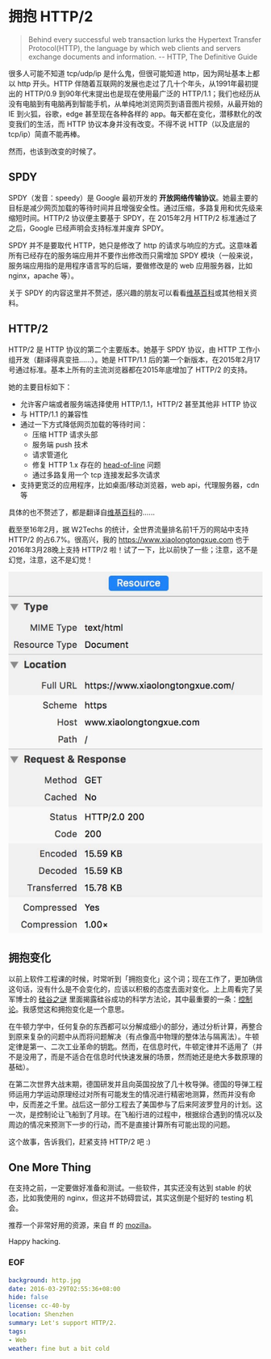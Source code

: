 拥抱 HTTP/2
===
> Behind every successful web transaction lurks the Hypertext Transfer Protocol(HTTP), the language by which web clients and servers exchange documents and information.    -- HTTP, The Definitive Guide

很多人可能不知道 tcp/udp/ip 是什么鬼，但很可能知道 http，因为网址基本上都以 http 开头。HTTP 伴随着互联网的发展也走过了几十个年头，从1991年最初提出的 HTTP/0.9 到90年代末提出也是现在使用最广泛的 HTTP/1.1；我们也经历从没有电脑到有电脑再到智能手机，从单纯地浏览网页到语音图片视频，从最开始的 IE 到火狐，谷歌，edge 甚至现在各种各样的 app。每天都在变化，潜移默化的改变我们的生活，而 HTTP 协议本身并没有改变。不得不说 HTTP（以及底层的tcp/ip）简直不能再棒。

然而，也该到改变的时候了。

## SPDY
SPDY（发音：speedy）是 Google 最初开发的 **开放网络传输协议**。她最主要的目标是减少网页加载的等待时间并且增强安全性。通过压缩，多路复用和优先级来缩短时间。HTTP/2 协议便主要基于 SPDY，在 2015年2月 HTTP/2 标准通过了之后，Google 已经声明会支持标准并废弃 SPDY。

SPDY 并不是要取代 HTTP，她只是修改了 http 的请求与响应的方式。这意味着所有已经存在的服务端应用并不要作出修改而只需增加 SPDY 模块（一般来说，服务端应用指的是用程序语言写的后端，要做修改是的 web 应用服务器，比如 nginx，apache 等）。

关于 SPDY 的内容这里并不赘述，感兴趣的朋友可以看看[维基百科][1]或其他相关资料。

## HTTP/2
HTTP/2 是 HTTP 协议的第二个主要版本。她基于 SPDY 协议，由 HTTP 工作小组开发（翻译得真变扭......）。她是 HTTP/1.1 后的第一个新版本，在2015年2月17号通过标准。基本上所有的主流浏览器都在2015年底增加了 HTTP/2 的支持。

她的主要目标如下：

- 允许客户端或者服务端选择使用 HTTP/1.1，HTTP/2 甚至其他非 HTTP 协议
- 与 HTTP/1.1 的兼容性
- 通过一下方式降低网页加载的等待时间：
  - 压缩 HTTP 请求头部
  - 服务端 push 技术
  - 请求管道化
  - 修复 HTTP 1.x 存在的 [head-of-line][2] 问题
  - 通过多路复用一个 tcp 连接发起多次请求
- 支持更宽泛的应用程序，比如桌面/移动浏览器，web api，代理服务器，cdn 等

具体的也不赘述了，都是翻译自[维基百科][3]的......

截至至16年2月，据 W2Techs 的统计，全世界流量排名前1千万的网站中支持 HTTP/2 的占6.7%。很高兴，我的 https://www.xiaolongtongxue.com 也于2016年3月28晚上支持 HTTP/2 啦！试了一下，比以前快了一些；注意，这不是幻觉，注意，这不是幻觉！

![xiaolongtongxue.com](http2.jpg)

## 拥抱变化
以前上软件工程课的时候，时常听到「拥抱变化」这个词；现在工作了，更加确信这句话，没有什么是不会变化的，应该以积极的态度去面对变化。上上周看完了吴军博士的 [硅谷之谜][4] 里面揭露硅谷成功的科学方法论，其中最重要的一条：[控制论][5]。我感觉这和拥抱变化是一个意思。

在牛顿力学中，任何复杂的东西都可以分解成细小的部分，通过分析计算，再整合到原来复杂的问题中从而将问题解决（有点像高中物理的整体法与隔离法）。牛顿定律是第一、二次工业革命的钥匙。然而，在信息时代，牛顿定律并不适用了（并不是没用了，而是不适合在信息时代快速发展的场景，然而她还是绝大多数原理的基础）。

在第二次世界大战末期，德国研发并且向英国投放了几十枚导弹。德国的导弹工程师运用力学运动原理经过对所有可能发生的情况进行精密地测算，然而并没有命中，反而差之千里。战后这一部分工程去了美国参与了后来阿波罗登月的计划。这一次，是控制论让飞船到了月球。在飞船行进的过程中，根据综合遇到的情况以及周边的情况来预测下一步的行动，而不是直接计算所有可能出现的问题。

这个故事，告诉我们，赶紧支持 HTTP/2 吧 :)

## One More Thing
在支持之前，一定要做好准备和测试。一些软件，其实还没有达到 stable 的状态，比如我使用的 nginx，但这并不妨碍尝试，其实这倒是个挺好的 testing 机会。

推荐一个非常好用的资源，来自 ff 的 [mozilla][6]。

Happy hacking.

### EOF
```yaml
background: http.jpg
date: 2016-03-29T02:55:36+08:00
hide: false
license: cc-40-by
location: Shenzhen
summary: Let's support HTTP/2.
tags:
- Web
weather: fine but a bit cold
```

[1]: https://en.wikipedia.org/wiki/SPDY
[2]: https://en.wikipedia.org/wiki/Head-of-line_blocking
[3]: https://en.wikipedia.org/wiki/HTTP/2
[4]: http://book.douban.com/subject/26665230
[5]: https://en.wikipedia.org/wiki/Cybernetics
[6]: https://mozilla.github.io/server-side-tls/ssl-config-generator/
